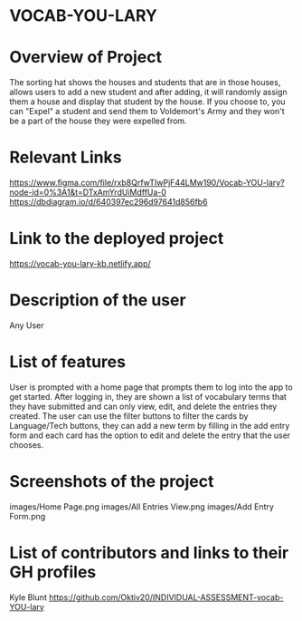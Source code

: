 # VOCAB-YOU-LARY

# Overview of Project
The sorting hat shows the houses and students that are in those houses, allows users to add a new student and after adding, it will randomly assign them a house and display that student by the house. If you choose to, you can "Expel" a student and send them to Voldemort's Army and they won't be a part of the house they were expelled from.

# Relevant Links
https://www.figma.com/file/rxb8QrfwTIwPjF44LMw190/Vocab-YOU-lary?node-id=0%3A1&t=DTxAmYrdUiMdffUa-0
https://dbdiagram.io/d/640397ec296d97641d856fb6
# Link to the deployed project
https://vocab-you-lary-kb.netlify.app/
# Description of the user
Any User

# List of features
User is prompted with a home page that prompts them to log into the app to get started. After logging in, they are shown a list of vocabulary terms that they have submitted and can only view, edit, and delete the entries they created. The user can use the filter buttons to filter the cards by Language/Tech buttons, they can add a new term by filling in the add entry form and each card has the option to edit and delete the entry that the user chooses.

# Screenshots of the project
images/Home Page.png
images/All Entries View.png
images/Add Entry Form.png
# List of contributors and links to their GH profiles
Kyle Blunt https://github.com/Oktiv20/INDIVIDUAL-ASSESSMENT-vocab-YOU-lary
